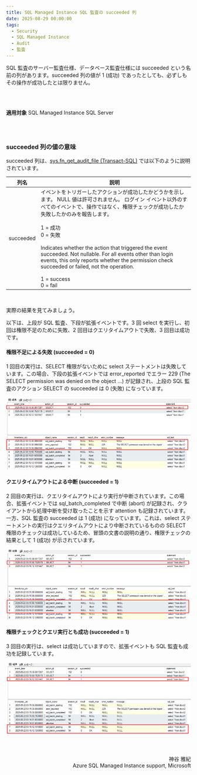 ```yaml
---
title: SQL Managed Instance SQL 監査の succeeded 列
date: 2025-08-29 00:00:00
tags:
  - Security
  - SQL Managed Instance
  - Audit
  - 監査
---
```


SQL 監査のサーバー監査仕様、データベース監査仕様には succeeded という名前の列があります。succeeded 列の値が 1 (成功) であったとしても、必ずしもその操作が成功したとは限りません。

<!-- more -->

</BR>
</BR>

**適用対象**
SQL Managed Instance
SQL Server

</BR>
</BR>

### succeeded 列の値の意味

succeeded 列は、[sys.fn_get_audit_file (Transact-SQL)](https://learn.microsoft.com/ja-jp/sql/relational-databases/system-functions/sys-fn-get-audit-file-transact-sql?view=sql-server-ver16&tabs=sqlserver) では以下のように説明されています。

| 列名      | 説明                              | 
|-----------|----------------------------------|
| succeeded | イベントをトリガーしたアクションが成功したかどうかを示します。 NULL 値は許可されません。 ログイン イベント以外のすべてのイベントで、操作ではなく、権限チェックが成功したか失敗したかのみを報告します。</BR></BR>1 = 成功</BR>0 = 失敗</BR></BR>Indicates whether the action that triggered the event succeeded. Not nullable. For all events other than login events, this only reports whether the permission check succeeded or failed, not the operation.</BR></BR>1 = success</BR>0 = fail|

</BR>

実際の結果を見てみましょう。

以下は、上段が SQL 監査、下段が拡張イベントです。3 回 select を実行し、初回は権限不足のために失敗、2 回目はクエリタイムアウトで失敗、3 回目は成功です。

#### 権限不足による失敗 (succeeded = 0)
1 回目の実行は、SELECT 権限がないために select ステートメントは失敗しています。この場合、下段の拡張イベントでは error_reported でエラー 229 (The SELECT permission was denied on the object ...) が記録され、上段の SQL 監査のアクション SELECT の succeeded は 0 (失敗) になっています。

![](./sql_audit_succeeded/fig1.PNG)

#### クエリタイムアウトによる中断 (succeeded = 1)
2 回目の実行は、クエリタイムアウトにより実行が中断されています。この場合、拡張イベントでは sql_batch_completed で中断 (abort) が記録され、クライアントから処理中断を受け取ったことを示す attention も記録されています。
一方、SQL 監査の succeeded は 1 (成功) になっています。これは、select ステートメントの実行はクエリタイムアウトにより中断されているものの SELECT 権限のチェックは成功しているため、冒頭の文書の説明の通り、権限チェックの結果として 1 (成功) が示されています。

![](./sql_audit_succeeded/fig2.PNG)

#### 権限チェックとクエリ実行とも成功 (succeeded = 1)
3 回目の実行は、select は成功していますので、拡張イベントも SQL 監査も成功を記録しています。

![](./sql_audit_succeeded/fig3.PNG)


</BR>
</BR>

<div style="text-align: right">神谷 雅紀</div>
<div style="text-align: right">Azure SQL Managed Instance support, Microsoft</div>

</BR>
</BR>
</BR>
